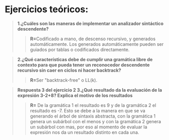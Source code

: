# Ejercicios teóricos:
> <b>1.¿Cuáles son las maneras de implementar un analizador sintáctico descendente?</b>
>> <b>R=</b>Codificado a mano, de descenso recursivo, y generados automáticamente. Los generados automáticamente pueden ser guiados por tablas o codificados directamente.

> <b>2.¿Qué características debe de cumplir una gramática libre de contexto para que pueda tener un reconocedor descendente recursivo sin caer en ciclos ni hacer backtrack?</b>
>> <b>R=</b>Ser "backtrack-free" o LL(k).

> <b>Respuesta 3 del ejercicio 2
>    3.¿Qué resultado da la evaluación de la expresión 3-2+8? Explica el motivo de los resultados </b>
>> <b>R=</b> De la gramática 1 el resultado es 9 y de la gramática 2 el resultado es -7.
>> Esto se debe a la manera en que se va generando el árbol de sintaxis abstracta, con la gramática 1 genera un subárbol con el menos y con la gramática 2 genera un subárbol con mas, por eso al momento de evaluar la expresión nos da un resultado distinto en cada una. 